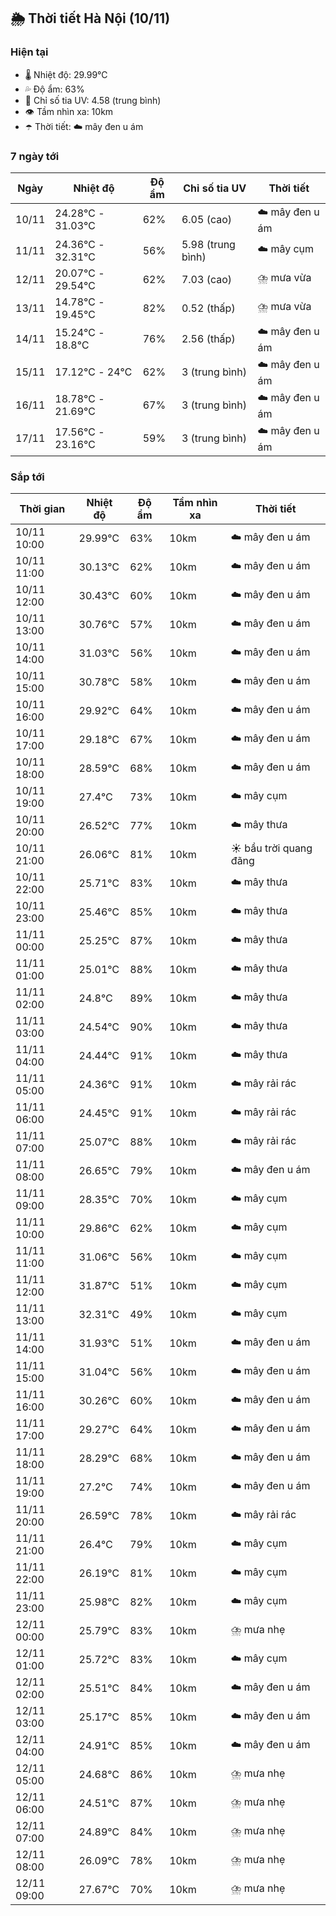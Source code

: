 ## 🌦️ Thời tiết Hà Nội (10/11)

### Hiện tại

- 🌡️ Nhiệt độ: 29.99℃
- 💦 Độ ẩm: 63%
- 🌟 Chỉ số tia UV: 4.58 (trung bình)
- 👁️ Tầm nhìn xa: 10km
- ☂️ Thời tiết: ☁️ mây đen u ám

### 7 ngày tới

| Ngày | Nhiệt độ | Độ ẩm | Chỉ số tia UV | Thời tiết |
| --- | --- | --- | --- | --- |
| 10/11 | 24.28℃ - 31.03℃ | 62% | 6.05 (cao) | ☁️ mây đen u ám |
| 11/11 | 24.36℃ - 32.31℃ | 56% | 5.98 (trung bình) | ☁️ mây cụm |
| 12/11 | 20.07℃ - 29.54℃ | 62% | 7.03 (cao) | ⛈️ mưa vừa |
| 13/11 | 14.78℃ - 19.45℃ | 82% | 0.52 (thấp) | ⛈️ mưa vừa |
| 14/11 | 15.24℃ - 18.8℃ | 76% | 2.56 (thấp) | ☁️ mây đen u ám |
| 15/11 | 17.12℃ - 24℃ | 62% | 3 (trung bình) | ☁️ mây đen u ám |
| 16/11 | 18.78℃ - 21.69℃ | 67% | 3 (trung bình) | ☁️ mây đen u ám |
| 17/11 | 17.56℃ - 23.16℃ | 59% | 3 (trung bình) | ☁️ mây đen u ám |

### Sắp tới

| Thời gian | Nhiệt độ | Độ ẩm | Tầm nhìn xa | Thời tiết |
| --- | --- | --- | --- | --- |
| 10/11 10:00 | 29.99℃ | 63% | 10km | ☁️ mây đen u ám |
| 10/11 11:00 | 30.13℃ | 62% | 10km | ☁️ mây đen u ám |
| 10/11 12:00 | 30.43℃ | 60% | 10km | ☁️ mây đen u ám |
| 10/11 13:00 | 30.76℃ | 57% | 10km | ☁️ mây đen u ám |
| 10/11 14:00 | 31.03℃ | 56% | 10km | ☁️ mây đen u ám |
| 10/11 15:00 | 30.78℃ | 58% | 10km | ☁️ mây đen u ám |
| 10/11 16:00 | 29.92℃ | 64% | 10km | ☁️ mây đen u ám |
| 10/11 17:00 | 29.18℃ | 67% | 10km | ☁️ mây đen u ám |
| 10/11 18:00 | 28.59℃ | 68% | 10km | ☁️ mây đen u ám |
| 10/11 19:00 | 27.4℃ | 73% | 10km | ☁️ mây cụm |
| 10/11 20:00 | 26.52℃ | 77% | 10km | ☁️ mây thưa |
| 10/11 21:00 | 26.06℃ | 81% | 10km | ☀️ bầu trời quang đãng |
| 10/11 22:00 | 25.71℃ | 83% | 10km | ☁️ mây thưa |
| 10/11 23:00 | 25.46℃ | 85% | 10km | ☁️ mây thưa |
| 11/11 00:00 | 25.25℃ | 87% | 10km | ☁️ mây thưa |
| 11/11 01:00 | 25.01℃ | 88% | 10km | ☁️ mây thưa |
| 11/11 02:00 | 24.8℃ | 89% | 10km | ☁️ mây thưa |
| 11/11 03:00 | 24.54℃ | 90% | 10km | ☁️ mây thưa |
| 11/11 04:00 | 24.44℃ | 91% | 10km | ☁️ mây thưa |
| 11/11 05:00 | 24.36℃ | 91% | 10km | ☁️ mây rải rác |
| 11/11 06:00 | 24.45℃ | 91% | 10km | ☁️ mây rải rác |
| 11/11 07:00 | 25.07℃ | 88% | 10km | ☁️ mây rải rác |
| 11/11 08:00 | 26.65℃ | 79% | 10km | ☁️ mây đen u ám |
| 11/11 09:00 | 28.35℃ | 70% | 10km | ☁️ mây cụm |
| 11/11 10:00 | 29.86℃ | 62% | 10km | ☁️ mây cụm |
| 11/11 11:00 | 31.06℃ | 56% | 10km | ☁️ mây cụm |
| 11/11 12:00 | 31.87℃ | 51% | 10km | ☁️ mây cụm |
| 11/11 13:00 | 32.31℃ | 49% | 10km | ☁️ mây cụm |
| 11/11 14:00 | 31.93℃ | 51% | 10km | ☁️ mây đen u ám |
| 11/11 15:00 | 31.04℃ | 56% | 10km | ☁️ mây đen u ám |
| 11/11 16:00 | 30.26℃ | 60% | 10km | ☁️ mây đen u ám |
| 11/11 17:00 | 29.27℃ | 64% | 10km | ☁️ mây đen u ám |
| 11/11 18:00 | 28.29℃ | 68% | 10km | ☁️ mây đen u ám |
| 11/11 19:00 | 27.2℃ | 74% | 10km | ☁️ mây đen u ám |
| 11/11 20:00 | 26.59℃ | 78% | 10km | ☁️ mây rải rác |
| 11/11 21:00 | 26.4℃ | 79% | 10km | ☁️ mây cụm |
| 11/11 22:00 | 26.19℃ | 81% | 10km | ☁️ mây cụm |
| 11/11 23:00 | 25.98℃ | 82% | 10km | ☁️ mây cụm |
| 12/11 00:00 | 25.79℃ | 83% | 10km | ⛈️ mưa nhẹ |
| 12/11 01:00 | 25.72℃ | 83% | 10km | ☁️ mây cụm |
| 12/11 02:00 | 25.51℃ | 84% | 10km | ☁️ mây đen u ám |
| 12/11 03:00 | 25.17℃ | 85% | 10km | ☁️ mây đen u ám |
| 12/11 04:00 | 24.91℃ | 85% | 10km | ☁️ mây đen u ám |
| 12/11 05:00 | 24.68℃ | 86% | 10km | ⛈️ mưa nhẹ |
| 12/11 06:00 | 24.51℃ | 87% | 10km | ⛈️ mưa nhẹ |
| 12/11 07:00 | 24.89℃ | 84% | 10km | ⛈️ mưa nhẹ |
| 12/11 08:00 | 26.09℃ | 78% | 10km | ⛈️ mưa nhẹ |
| 12/11 09:00 | 27.67℃ | 70% | 10km | ⛈️ mưa nhẹ |
